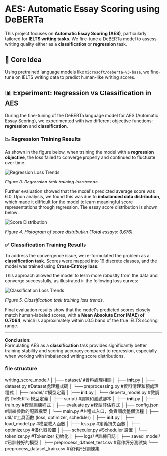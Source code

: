 # AES: Automatic Essay Scoring using DeBERTa

This project focuses on **Automatic Essay Scoring (AES)**, particularly tailored for **IELTS writing tasks**. We fine-tune a DeBERTa model to assess writing quality either as a **classification** or **regression** task.

## 🧠 Core Idea

Using pretrained language models like `microsoft/deberta-v3-base`, we fine-tune on IELTS writing data to predict human-like writing scores.

## 📊 Experiment: Regression vs Classification in AES

During the fine-tuning of the DeBERTa language model for AES (Automatic Essay Scoring), we experimented with two different objective functions: **regression** and **classification**.

### 📉 Regression Training Results

As shown in the figure below, when training the model with a **regression objective**, the loss failed to converge properly and continued to fluctuate over time.

![Regression Loss Trends](./images/regression_loss.png)

*Figure 3. Regression task training loss trends.*

Further evaluation showed that the model's predicted average score was 6.0. Upon analysis, we found this was due to **imbalanced data distribution**, which made it difficult for the model to learn meaningful score representations through regression. The essay score distribution is shown below:

![Score Distribution](./images/score_distribution.png)

*Figure 4. Histogram of score distribution (Total essays: 3,676).*

### ✅ Classification Training Results

To address the convergence issue, we re-formulated the problem as a **classification task**. Scores were mapped into 19 discrete classes, and the model was trained using **Cross-Entropy loss**.

This approach allowed the model to learn more robustly from the data and converge successfully, as illustrated in the following loss curves:

![Classification Loss Trends](./images/classification_loss.png)

*Figure 5. Classification task training loss trends.*

Final evaluation results show that the model's predicted scores closely match human-labeled scores, with a **Mean Absolute Error (MAE) of 0.7064**, which is approximately within ±0.5 band of the true IELTS scoring range.

---

**Conclusion:**  
Formulating AES as a **classification** task provides significantly better training stability and scoring accuracy compared to regression, especially when working with imbalanced writing score distributions.

### file structure
writing_score_model/
│
├── dataset/                        #資料處理相關
│   ├── __init__.py
│   ├── dataset.py                  #Dataset處理程式碼
│   └── preprocessing.py            #資料清理和預處理程式
│
├── model/                          #模型定義
│   ├── __init__.py
│   └── deberta_model.py            #微調的 DeBERTa 模型定義
│
├── script/                         #訓練和測試腳本
│   ├── __init__.py
│   ├── train.py                    #模型訓練程式
│   ├── evaluate.py                 #模型評估程式
│   ├── config.json                 #訓練參數的配置檔案
│   └── main.py                     #主程式入口，負責調度整個流程
│
├── util/                           #工具函數 (loss, optimizer, scheduler)
│   ├── __init__.py
│   ├── load_model.py               #模型載入函數
│   ├── loss.py                     #定義損失函數
│   ├── optimizer.py                #優化器設置
│   ├── scheduler.py                #Scheduler 設置
│   └── tokenizer.py                #Tokenizer 初始化
│
├── logs/                           #訓練日誌
│
├── saved_model/                    #已訓練好的模型
│
├── preprocess_dataset_test.csv     #寫作評分測試集
└── preprocess_dataset_train.csv    #寫作評分訓練集
